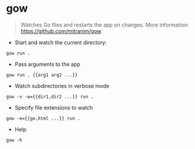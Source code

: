 # gow

> Watches Go files and restarts the app on changes.
> More information: <https://github.com/mitranim/gow>.

- Start and watch the current directory:

`gow run .`

- Pass arguments to the app

`gow run . {{arg1 arg2 ...}}`

- Watch subdirectories in verbose mode

`gow -v -w={{dir1,dir2 ...}} run .`

- Specify file extensions to watch

`gow -e={{go,html ...}} run .`

- Help

`gow -h`
